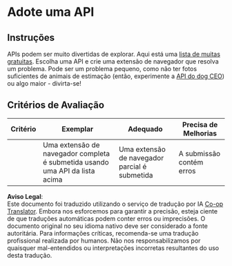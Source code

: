 <!--
CO_OP_TRANSLATOR_METADATA:
{
  "original_hash": "a0c78d1dd9d1acdbf7f52e7cc3ebe1a7",
  "translation_date": "2025-08-24T13:11:10+00:00",
  "source_file": "5-browser-extension/2-forms-browsers-local-storage/assignment.md",
  "language_code": "pt"
}
-->
# Adote uma API

## Instruções

APIs podem ser muito divertidas de explorar. Aqui está uma [lista de muitas gratuitas](https://github.com/public-apis/public-apis). Escolha uma API e crie uma extensão de navegador que resolva um problema. Pode ser um problema pequeno, como não ter fotos suficientes de animais de estimação (então, experimente a [API do dog CEO](https://dog.ceo/dog-api/)) ou algo maior - divirta-se!

## Critérios de Avaliação

| Critério | Exemplar                                                                  | Adequado                                 | Precisa de Melhorias    |
| -------- | ------------------------------------------------------------------------- | ---------------------------------------- | ----------------------- |
|          | Uma extensão de navegador completa é submetida usando uma API da lista acima | Uma extensão de navegador parcial é submetida | A submissão contém erros |

**Aviso Legal**:  
Este documento foi traduzido utilizando o serviço de tradução por IA [Co-op Translator](https://github.com/Azure/co-op-translator). Embora nos esforcemos para garantir a precisão, esteja ciente de que traduções automáticas podem conter erros ou imprecisões. O documento original no seu idioma nativo deve ser considerado a fonte autoritária. Para informações críticas, recomenda-se uma tradução profissional realizada por humanos. Não nos responsabilizamos por quaisquer mal-entendidos ou interpretações incorretas resultantes do uso desta tradução.